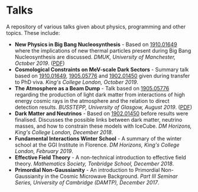 # Talks

A repository of various talks given about physics, programming and other topics. These include:

* **New Physics in Big Bang Nucleosynthesis** - Based on [1910.01649](http://www.arxiv.org/pdf/1905.01649.pdf) where the implications of new thermal particles present during Big Bang Nucleosynthesis are discussed. *DMUK, University of Manchester, October 2019*. ([PDF](https://james-alvey-42.github.io/assets/pdf/DMUK.pdf))
* **Cosmological Constraints on MeV-scale Dark Sectors** - Summary talk based on [1910.01649](http://www.arxiv.org/pdf/1905.01649.pdf), [1905.05776](http://www.arxiv.org/pdf/1905.05776.pdf) and [1902.01450](http://www.arxiv.org/pdf/1902.01450.pdf) given during transfer to PhD viva. *King's College London, October 2019*.
* **The Atmosphere as a Beam Dump** - Talk based on [1905.05776](http://www.arxiv.org/pdf/1905.05776.pdf) regarding the production of light dark matter from interactions of high energy cosmic rays in the atmosphere and the relation to direct detection results. *BUSSTEPP, University of Glasgow, August 2019*. ([PDF](https://james-alvey-42.github.io/assets/pdf/beam-dump.pdf))
* **Dark Matter and Neutrinos** - Based on [1902.01450](http://www.arxiv.org/pdf/1902.01450.pdf) before results were finalised. Discusses the possible links between dark matter, neutrino masses, and how to constrain these models with IceCube. *DM Horizons, King's College London, December 2018*.
* **Fundamental Interactions Winter School** - A summary of the winter school at the GGI Institute in Florence. *DM Horizons, King's College London, February 2019*.
* **Effective Field Theory** - A non-technical introduction to effective field theory. *Mathematics Society, Tonbridge School, December 2018*.
* **Primordial Non-Gaussianity** - An introduction to Primordial Non-Gaussianity in the Cosmic Microwave Background. *Part III Seminar Series, University of Cambridge (DAMTP), December 2017*.
